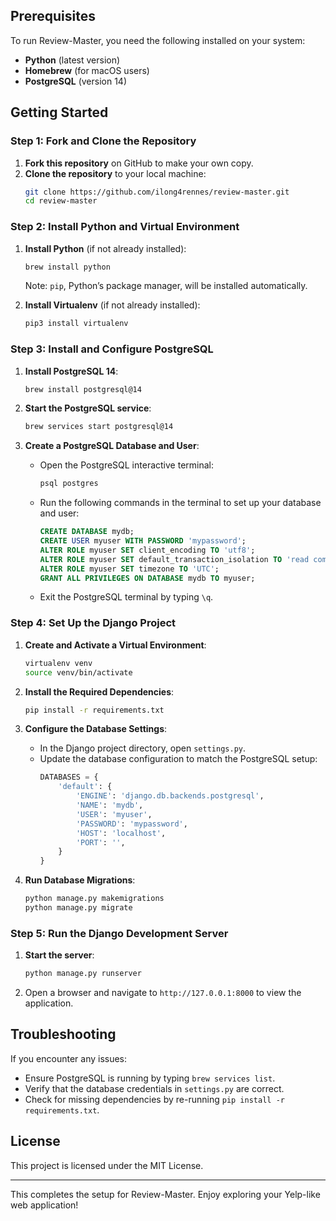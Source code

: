 ## Prerequisites

To run Review-Master, you need the following installed on your system:

- **Python** (latest version)
- **Homebrew** (for macOS users)
- **PostgreSQL** (version 14)

## Getting Started

### Step 1: Fork and Clone the Repository

1. **Fork this repository** on GitHub to make your own copy.
2. **Clone the repository** to your local machine:
   ```bash
   git clone https://github.com/ilong4rennes/review-master.git
   cd review-master
   ```

### Step 2: Install Python and Virtual Environment

1. **Install Python** (if not already installed):
   ```bash
   brew install python
   ```

   Note: `pip`, Python’s package manager, will be installed automatically.

2. **Install Virtualenv** (if not already installed):
   ```bash
   pip3 install virtualenv
   ```

### Step 3: Install and Configure PostgreSQL

1. **Install PostgreSQL 14**:
   ```bash
   brew install postgresql@14
   ```

2. **Start the PostgreSQL service**:
   ```bash
   brew services start postgresql@14
   ```

3. **Create a PostgreSQL Database and User**:

   - Open the PostgreSQL interactive terminal:
     ```bash
     psql postgres
     ```

   - Run the following commands in the terminal to set up your database and user:
     ```sql
     CREATE DATABASE mydb;
     CREATE USER myuser WITH PASSWORD 'mypassword';
     ALTER ROLE myuser SET client_encoding TO 'utf8';
     ALTER ROLE myuser SET default_transaction_isolation TO 'read committed';
     ALTER ROLE myuser SET timezone TO 'UTC';
     GRANT ALL PRIVILEGES ON DATABASE mydb TO myuser;
     ```

   - Exit the PostgreSQL terminal by typing `\q`.

### Step 4: Set Up the Django Project

1. **Create and Activate a Virtual Environment**:
   ```bash
   virtualenv venv
   source venv/bin/activate
   ```

2. **Install the Required Dependencies**:
   ```bash
   pip install -r requirements.txt
   ```

3. **Configure the Database Settings**:
   - In the Django project directory, open `settings.py`.
   - Update the database configuration to match the PostgreSQL setup:
     ```python
     DATABASES = {
         'default': {
             'ENGINE': 'django.db.backends.postgresql',
             'NAME': 'mydb',
             'USER': 'myuser',
             'PASSWORD': 'mypassword',
             'HOST': 'localhost',
             'PORT': '',
         }
     }
     ```

4. **Run Database Migrations**:
   ```bash
   python manage.py makemigrations
   python manage.py migrate
   ```
   
### Step 5: Run the Django Development Server

1. **Start the server**:
   ```bash
   python manage.py runserver
   ```

2. Open a browser and navigate to `http://127.0.0.1:8000` to view the application.

## Troubleshooting

If you encounter any issues:
- Ensure PostgreSQL is running by typing `brew services list`.
- Verify that the database credentials in `settings.py` are correct.
- Check for missing dependencies by re-running `pip install -r requirements.txt`.

## License

This project is licensed under the MIT License.

---

This completes the setup for Review-Master. Enjoy exploring your Yelp-like web application!